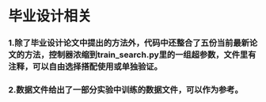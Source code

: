 # 毕业设计相关
### 1.除了毕业设计论文中提出的方法外，代码中还整合了五份当前最新论文的方法，控制器浓缩到train_search.py里的一组超参数，文件里有注释，可以自由选择搭配使用或单独验证。
### 2.数据文件给出了一部分实验中训练的数据文件，可以作为参考。















